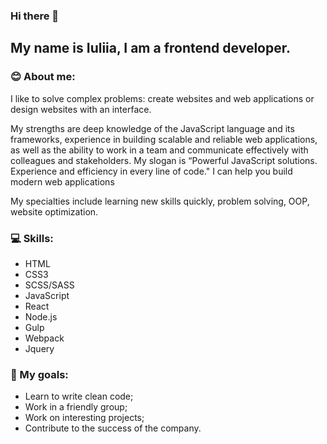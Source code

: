 ### Hi there 👋

## My name is Iuliia, I am a frontend developer.

### 😊 About me:
<p>
I like to solve complex problems: create websites and web applications or design websites with an interface.</p>
<p>My strengths are deep knowledge of the JavaScript language and its frameworks, experience in building scalable and reliable web applications, as well as the ability to work in a team and communicate effectively with colleagues and stakeholders. My slogan is “Powerful JavaScript solutions. Experience and efficiency in every line of code." I can help you build modern web applications</p>
<p>My specialties include learning new skills quickly, problem solving, OOP, website optimization. </p>

### 💻 Skills:
- HTML
- CSS3
- SCSS/SASS
- JavaScript
- React
- Node.js
- Gulp
- Webpack
- Jquery
### 🎯 My goals:
- Learn to write clean code;
- Work in a friendly group;
- Work on interesting projects;
- Contribute to the success of the company.

